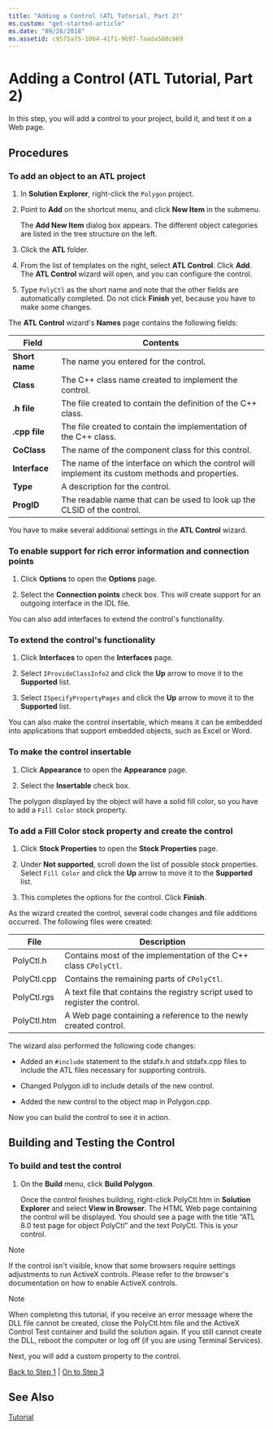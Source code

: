 ```yaml
---
title: "Adding a Control (ATL Tutorial, Part 2)"
ms.custom: "get-started-article"
ms.date: "09/26/2018"
ms.assetid: c9575a75-1064-41f1-9697-7aada560c669
---
```

# Adding a Control (ATL Tutorial, Part 2)

In this step, you will add a control to your project, build it, and test it on a Web page.

## Procedures

### To add an object to an ATL project

1. In **Solution Explorer**, right-click the `Polygon` project.

1. Point to **Add** on the shortcut menu, and click **New Item** in the submenu.

    The **Add New Item** dialog box appears. The different object categories are listed in the tree structure on the left.

1. Click the **ATL** folder.

1. From the list of templates on the right, select **ATL Control**. Click **Add**. The **ATL Control** wizard will open, and you can configure the control.

1. Type `PolyCtl` as the short name and note that the other fields are automatically completed. Do not click **Finish** yet, because you have to make some changes.

The **ATL Control** wizard's **Names** page contains the following fields:

|Field|Contents|
|-----------|--------------|
|**Short name**|The name you entered for the control.|
|**Class**|The C++ class name created to implement the control.|
|**.h file**|The file created to contain the definition of the C++ class.|
|**.cpp file**|The file created to contain the implementation of the C++ class.|
|**CoClass**|The name of the component class for this control.|
|**Interface**|The name of the interface on which the control will implement its custom methods and properties.|
|**Type**|A description for the control.|
|**ProgID**|The readable name that can be used to look up the CLSID of the control.|

You have to make several additional settings in the **ATL Control** wizard.

### To enable support for rich error information and connection points

1. Click **Options** to open the **Options** page.

1. Select the **Connection points** check box. This will create support for an outgoing interface in the IDL file.

You can also add interfaces to extend the control's functionality.

### To extend the control's functionality

1. Click **Interfaces** to open the **Interfaces** page.

1. Select `IProvideClassInfo2` and click the **Up** arrow to move it to the **Supported** list.

1. Select `ISpecifyPropertyPages` and click the **Up** arrow to move it to the **Supported** list.

You can also make the control insertable, which means it can be embedded into applications that support embedded objects, such as Excel or Word.

### To make the control insertable

1. Click **Appearance** to open the **Appearance** page.

1. Select the **Insertable** check box.

The polygon displayed by the object will have a solid fill color, so you have to add a `Fill Color` stock property.

### To add a Fill Color stock property and create the control

1. Click **Stock Properties** to open the **Stock Properties** page.

1. Under **Not supported**, scroll down the list of possible stock properties. Select `Fill Color` and click the **Up** arrow to move it to the **Supported** list.

1. This completes the options for the control. Click **Finish**.

As the wizard created the control, several code changes and file additions occurred. The following files were created:

|File|Description|
|----------|-----------------|
|PolyCtl.h|Contains most of the implementation of the C++ class `CPolyCtl`.|
|PolyCtl.cpp|Contains the remaining parts of `CPolyCtl`.|
|PolyCtl.rgs|A text file that contains the registry script used to register the control.|
|PolyCtl.htm|A Web page containing a reference to the newly created control.|

The wizard also performed the following code changes:

- Added an `#include` statement to the stdafx.h and stdafx.cpp files to include the ATL files necessary for supporting controls.

- Changed Polygon.idl to include details of the new control.

- Added the new control to the object map in Polygon.cpp.

Now you can build the control to see it in action.

## Building and Testing the Control

### To build and test the control

1. On the **Build** menu, click **Build Polygon**.

    Once the control finishes building, right-click PolyCtl.htm in **Solution Explorer** and select **View in Browser**. The HTML Web page containing the control will be displayed. You should see a page with the title “ATL 8.0 test page for object PolyCtl” and the text PolyCtl. This is your control.

> [!NOTE]
> If the control isn't visible, know that some browsers require settings adjustments to run ActiveX controls. Please refer to the browser's documentation on how to enable ActiveX controls.

> [!NOTE]
> When completing this tutorial, if you receive an error message where the DLL file cannot be created, close the PolyCtl.htm file and the ActiveX Control Test container and build the solution again. If you still cannot create the DLL, reboot the computer or log off (if you are using Terminal Services).

Next, you will add a custom property to the control.

[Back to Step 1](../atl/creating-the-project-atl-tutorial-part-1.md) &#124; [On to Step 3](../atl/adding-a-property-to-the-control-atl-tutorial-part-3.md)

## See Also

[Tutorial](../atl/active-template-library-atl-tutorial.md)
